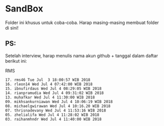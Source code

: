 # SandBox

Folder ini khusus untuk coba-coba.
Harap masing-masing membuat folder di sini!

## PS:

Setelah interview, harap menulis nama akun github + tanggal dalam daftar berikut ini:

RMS

```
17. rms46 Tue Jul  3 18:00:57 WIB 2018
16. rleon14 Wed Jul 4 07:42:00 WIB 2018
15. ibnufirdaus Wed Jul 4 08:29:05 WIB 2018
14. rianpramudia Wed Jul 4 09:31:02 WIB 2018
13. muhafkar Wed Jul 4 11:30:00 WIB 2018
09. mikhsankurniawan Wed Jul 4 10:06:19 WIB 2018
08. michaelgwirawan Wed Jul 4 10:16.20 WIB 2018
07. thrisnadevany Wed Jul 4 11:53:16 WIB 2018
05. zhelialifa Wed Jul 4 11:28:02 WIB 2018
03. raihanmhndr Wed Jul 4 11:40:00 WIB 2018
```

